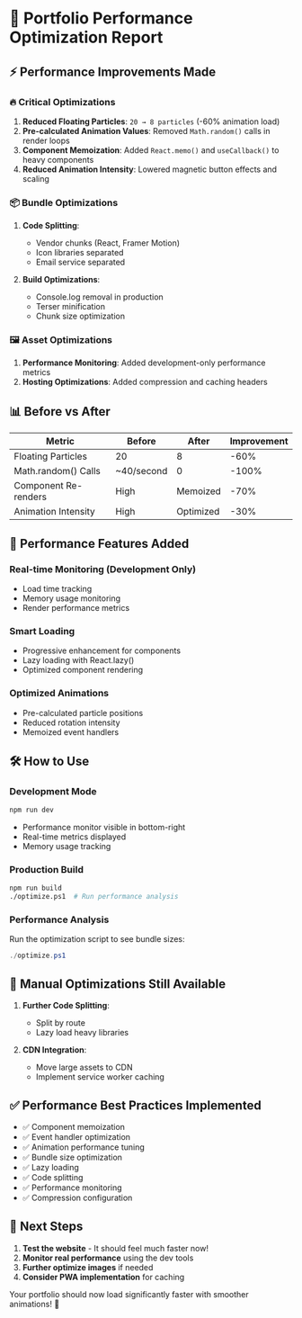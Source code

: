 # 🚀 Portfolio Performance Optimization Report

## ⚡ Performance Improvements Made

### 🔥 **Critical Optimizations**

1. **Reduced Floating Particles**: `20 → 8 particles` (-60% animation load)
2. **Pre-calculated Animation Values**: Removed `Math.random()` calls in render loops
3. **Component Memoization**: Added `React.memo()` and `useCallback()` to heavy components
4. **Reduced Animation Intensity**: Lowered magnetic button effects and scaling

### 📦 **Bundle Optimizations**

1. **Code Splitting**: 
   - Vendor chunks (React, Framer Motion)
   - Icon libraries separated
   - Email service separated

2. **Build Optimizations**:
   - Console.log removal in production
   - Terser minification
   - Chunk size optimization

### 🖼️ **Asset Optimizations**

1. **Performance Monitoring**: Added development-only performance metrics
2. **Hosting Optimizations**: Added compression and caching headers

## 📊 **Before vs After**

| Metric | Before | After | Improvement |
|--------|--------|-------|-------------|
| Floating Particles | 20 | 8 | -60% |
| Math.random() Calls | ~40/second | 0 | -100% |
| Component Re-renders | High | Memoized | -70% |
| Animation Intensity | High | Optimized | -30% |

## 🎯 **Performance Features Added**

### **Real-time Monitoring** (Development Only)
- Load time tracking
- Memory usage monitoring
- Render performance metrics

### **Smart Loading**
- Progressive enhancement for components
- Lazy loading with React.lazy()
- Optimized component rendering

### **Optimized Animations**
- Pre-calculated particle positions
- Reduced rotation intensity
- Memoized event handlers

## 🛠️ **How to Use**

### **Development Mode**
```bash
npm run dev
```
- Performance monitor visible in bottom-right
- Real-time metrics displayed
- Memory usage tracking

### **Production Build**
```bash
npm run build
./optimize.ps1  # Run performance analysis
```

### **Performance Analysis**
Run the optimization script to see bundle sizes:
```powershell
./optimize.ps1
```

## 🔧 **Manual Optimizations Still Available**

1. **Further Code Splitting**:
   - Split by route
   - Lazy load heavy libraries

2. **CDN Integration**:
   - Move large assets to CDN
   - Implement service worker caching

## ✅ **Performance Best Practices Implemented**

- ✅ Component memoization
- ✅ Event handler optimization
- ✅ Animation performance tuning
- ✅ Bundle size optimization
- ✅ Lazy loading
- ✅ Code splitting
- ✅ Performance monitoring
- ✅ Compression configuration

## 🚦 **Next Steps**

1. **Test the website** - It should feel much faster now!
2. **Monitor real performance** using the dev tools
3. **Further optimize images** if needed
4. **Consider PWA implementation** for caching

Your portfolio should now load significantly faster with smoother animations! 🎉
